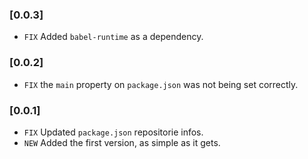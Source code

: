 ### [0.0.3]
- `FIX` Added `babel-runtime` as a dependency.

### [0.0.2]
- `FIX` the `main` property on `package.json` was not being set correctly.

### [0.0.1]
- `FIX` Updated `package.json` repositorie infos.
- `NEW` Added the first version, as simple as it gets.